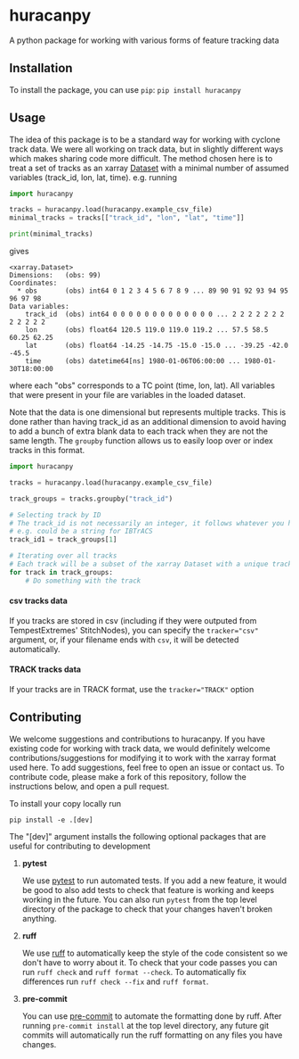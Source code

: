 # huracanpy

A python package for working with various forms of feature tracking data

## Installation
To install the package, you can use `pip`: `pip install huracanpy`

## Usage
The idea of this package is to be a standard way for working with cyclone track data. We
were all working on track data, but in slightly different ways which makes sharing code
more difficult. The method chosen here is to treat a set of tracks as an xarray
[Dataset](https://docs.xarray.dev/en/stable/generated/xarray.Dataset.html) with a
minimal number of assumed variables (track_id, lon, lat, time). e.g. running

```python
import huracanpy

tracks = huracanpy.load(huracanpy.example_csv_file)
minimal_tracks = tracks[["track_id", "lon", "lat", "time"]]

print(minimal_tracks)
```
gives
```
<xarray.Dataset>
Dimensions:   (obs: 99)
Coordinates:
  * obs       (obs) int64 0 1 2 3 4 5 6 7 8 9 ... 89 90 91 92 93 94 95 96 97 98
Data variables:
    track_id  (obs) int64 0 0 0 0 0 0 0 0 0 0 0 0 0 ... 2 2 2 2 2 2 2 2 2 2 2 2
    lon       (obs) float64 120.5 119.0 119.0 119.2 ... 57.5 58.5 60.25 62.25
    lat       (obs) float64 -14.25 -14.75 -15.0 -15.0 ... -39.25 -42.0 -45.5
    time      (obs) datetime64[ns] 1980-01-06T06:00:00 ... 1980-01-30T18:00:00
```

where each "obs" corresponds to a TC point (time, lon, lat).
All variables that were present in your file are variables in the loaded dataset.

Note that the data is one dimensional but represents multiple tracks. This is done
rather than having track_id as an additional dimension to avoid having to add a bunch of
extra blank data to each track when they are not the same length. The `groupby` function
allows us to easily loop over or index tracks in this format.
```python
import huracanpy

tracks = huracanpy.load(huracanpy.example_csv_file)

track_groups = tracks.groupby("track_id")

# Selecting track by ID
# The track_id is not necessarily an integer, it follows whatever you have loaded
# e.g. could be a string for IBTrACS
track_id1 = track_groups[1]

# Iterating over all tracks
# Each track will be a subset of the xarray Dataset with a unique track_id
for track in track_groups:
    # Do something with the track
```

#### csv tracks data
If you tracks are stored in csv (including if they were outputed from TempestExtremes' StitchNodes),
you can specify the `tracker="csv"` argument, or, if your filename ends with `csv`, it will be detected automatically.

#### TRACK tracks data
If your tracks are in TRACK format, use the `tracker="TRACK"` option

## Contributing
We welcome suggestions and contributions to huracanpy. If you have existing code for
working with track data, we would definitely welcome contributions/suggestions for
modifying it to work with the xarray format used here. To add suggestions, feel free to
open an issue or contact us. To contribute code, please make a fork of this repository,
follow the instructions below, and open a pull request.

To install your copy locally run
```shell
pip install -e .[dev]
```
The "[dev]" argument installs the following optional packages that are useful for
contributing to development
1. **pytest**

    We use [pytest](https://docs.pytest.org/en/latest/) to run automated tests. If you
    add a new feature, it would be good to also add tests to check that feature is
    working and keeps working in the future. You can also run `pytest` from the top
    level directory of the package to check that your changes haven't broken anything.
2. **ruff**

    We use [ruff](https://docs.astral.sh/ruff/) to automatically keep the style of the
    code consistent so we don't have to worry about it. To check that your code passes
    you can run `ruff check` and `ruff format --check`. To automatically fix differences
    run `ruff check --fix` and `ruff format`.

3. **pre-commit**

    You can use [pre-commit](https://pre-commit.com/) to automate the formatting done by
    ruff. After running `pre-commit install` at the top level directory, any future git
    commits will automatically run the ruff formatting on any files you have changes.

